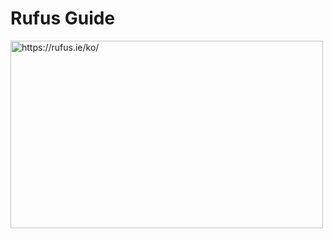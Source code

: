# Rufus Guide
<img src="https://github.com/pinkocto/supermicro-setup/assets/57980370/3a303632-3adc-4eb5-acdf-f359dfeb6d3a" alt="https://rufus.ie/ko/" width="500" height="300">
